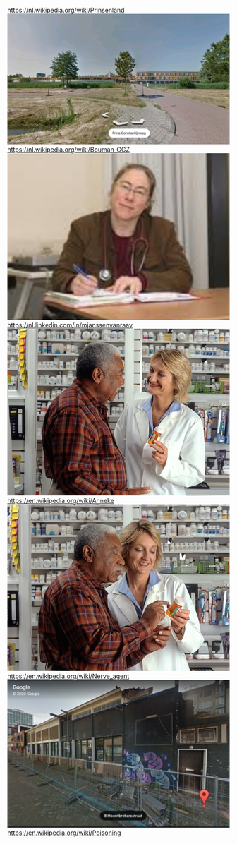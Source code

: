 https://nl.wikipedia.org/wiki/Prinsenland
![](https://github.com/nondejus/the-basics/blob/main/src/ArtBoard%20Image%20(13)-1.jpg)
https://nl.wikipedia.org/wiki/Bouman_GGZ
![](https://github.com/nondejus/the-basics/blob/main/src/ArtBoard%20Image%20(213).jpg)
https://nl.linkedin.com/in/mjanssenvanraay
![](https://github.com/nondejus/the-basics/blob/main/src/ArtBoard%20Image%20(10).jpg)
https://en.wikipedia.org/wiki/Anneke
![](https://github.com/nondejus/the-basics/blob/main/src/ArtBoard%20Image%20(73).jpg)
https://en.wikipedia.org/wiki/Nerve_agent
![](https://github.com/nondejus/the-basics/blob/main/src/ArtBoard%20Image%20(105).jpg)
https://en.wikipedia.org/wiki/Poisoning
